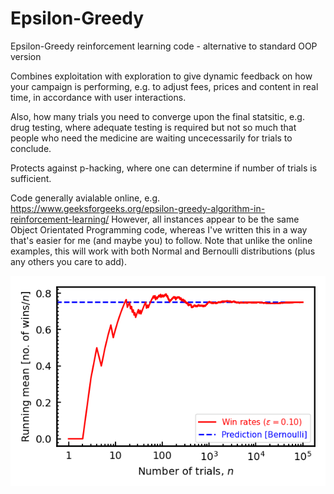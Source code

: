 # Epsilon-Greedy
Epsilon-Greedy reinforcement learning code - alternative to standard OOP version

Combines exploitation with exploration to give dynamic feedback on how your campaign is performing, e.g. to adjust fees, prices and content in real time, in accordance with user interactions. 

Also, how many trials you need to converge upon the final statsitic, e.g. drug testing, where adequate testing is required but not so much that people who need the medicine are waiting uncecessarily for trials to conclude. 

Protects against p-hacking, where one can determine if number of trials is sufficient.

Code generally avialable online, e.g.  https://www.geeksforgeeks.org/epsilon-greedy-algorithm-in-reinforcement-learning/ 
However, all instances appear to be the same Object Orientated Programming code, whereas I've written this in a way that's easier for me (and maybe you) to follow. Note that unlike the online examples, this will work with both Normal and Bernoulli distributions (plus any others you care to add).

![](https://raw.githubusercontent.com/steviecurran/Epsilon-Greedy/refs/heads/main/epsilon_greedy.png)
